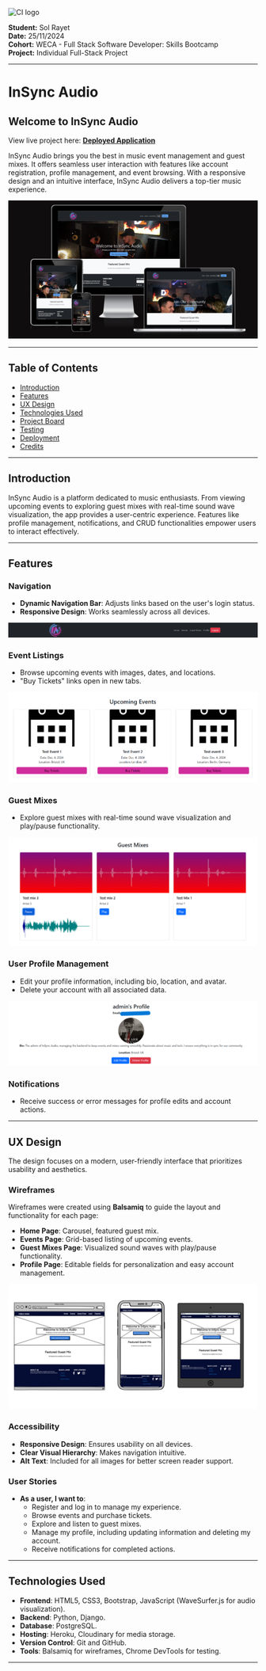 ![CI logo](https://codeinstitute.s3.amazonaws.com/fullstack/ci_logo_small.png)

**Student:** Sol Rayet   
**Date:** 25/11/2024   
**Cohort:** WECA - Full Stack Software Developer: Skills Bootcamp  
**Project:** Individual Full-Stack Project

---

# InSync Audio

## Welcome to InSync Audio

View live project here: **[Deployed Application](https://insyncaudio-8e866be95d5d.herokuapp.com/)**

InSync Audio brings you the best in music event management and guest mixes. It offers seamless user interaction with features like account registration, profile management, and event browsing. With a responsive design and an intuitive interface, InSync Audio delivers a top-tier music experience.

![Responsive Design Preview](documentations/responsive.png)

---

## Table of Contents

- [Introduction](#introduction)
- [Features](#features)
- [UX Design](#ux-design)
- [Technologies Used](#technologies-used)
- [Project Board](#project-board)
- [Testing](#testing)
- [Deployment](#deployment)
- [Credits](#credits)

---

## Introduction

InSync Audio is a platform dedicated to music enthusiasts. From viewing upcoming events to exploring guest mixes with real-time sound wave visualization, the app provides a user-centric experience. Features like profile management, notifications, and CRUD functionalities empower users to interact effectively.

---

## Features

### Navigation

- **Dynamic Navigation Bar**: Adjusts links based on the user's login status.
- **Responsive Design**: Works seamlessly across all devices.

![Navigation Example](documentations/navigation.png)

### Event Listings

- Browse upcoming events with images, dates, and locations.
- "Buy Tickets" links open in new tabs.

![Event Listings](documentations/event_listings.png)

### Guest Mixes

- Explore guest mixes with real-time sound wave visualization and play/pause functionality.

![Guest Mixes](documentations/guest_mixes.png)

### User Profile Management

- Edit your profile information, including bio, location, and avatar.
- Delete your account with all associated data.

![Profile Management](documentations/profile.png)

### Notifications

- Receive success or error messages for profile edits and account actions.

---

## UX Design

The design focuses on a modern, user-friendly interface that prioritizes usability and aesthetics.

### Wireframes

Wireframes were created using **Balsamiq** to guide the layout and functionality for each page:
- **Home Page**: Carousel, featured guest mix.
- **Events Page**: Grid-based listing of upcoming events.
- **Guest Mixes Page**: Visualized sound waves with play/pause functionality.
- **Profile Page**: Editable fields for personalization and easy account management.

![Wireframes Preview](documentations/wireframes.png)

### Accessibility

- **Responsive Design**: Ensures usability on all devices.
- **Clear Visual Hierarchy**: Makes navigation intuitive.
- **Alt Text**: Included for all images for better screen reader support.

### User Stories

- **As a user, I want to**:
  - Register and log in to manage my experience.
  - Browse events and purchase tickets.
  - Explore and listen to guest mixes.
  - Manage my profile, including updating information and deleting my account.
  - Receive notifications for completed actions.

---

## Technologies Used

- **Frontend**: HTML5, CSS3, Bootstrap, JavaScript (WaveSurfer.js for audio visualization).
- **Backend**: Python, Django.
- **Database**: PostgreSQL.
- **Hosting**: Heroku, Cloudinary for media storage.
- **Version Control**: Git and GitHub.
- **Tools**: Balsamiq for wireframes, Chrome DevTools for testing.

---